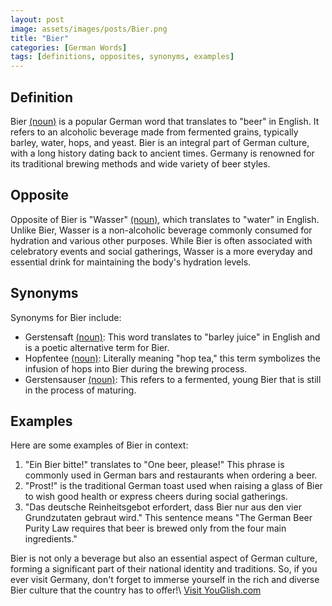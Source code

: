 ```yaml
---
layout: post
image: assets/images/posts/Bier.png
title: "Bier"
categories: [German Words]
tags: [definitions, opposites, synonyms, examples]
---
```


## Definition

Bier [(noun)](https://en.wiktionary.org/wiki/Bier) is a popular German word that translates to "beer" in English. It refers to an alcoholic beverage made from fermented grains, typically barley, water, hops, and yeast. Bier is an integral part of German culture, with a long history dating back to ancient times. Germany is renowned for its traditional brewing methods and wide variety of beer styles.

## Opposite

Opposite of Bier is "Wasser" [(noun)](https://en.wiktionary.org/wiki/Wasser), which translates to "water" in English. Unlike Bier, Wasser is a non-alcoholic beverage commonly consumed for hydration and various other purposes. While Bier is often associated with celebratory events and social gatherings, Wasser is a more everyday and essential drink for maintaining the body's hydration levels.

## Synonyms

Synonyms for Bier include:

- Gerstensaft [(noun)](https://en.wiktionary.org/wiki/Gerstensaft): This word translates to "barley juice" in English and is a poetic alternative term for Bier.
- Hopfentee [(noun)](https://en.wiktionary.org/wiki/Hopfentee): Literally meaning "hop tea," this term symbolizes the infusion of hops into Bier during the brewing process.
- Gerstensauser [(noun)](https://en.wiktionary.org/wiki/Gerstensauser): This refers to a fermented, young Bier that is still in the process of maturing.

## Examples

Here are some examples of Bier in context:

1. "Ein Bier bitte!" translates to "One beer, please!" This phrase is commonly used in German bars and restaurants when ordering a beer.
2. "Prost!" is the traditional German toast used when raising a glass of Bier to wish good health or express cheers during social gatherings.
3. "Das deutsche Reinheitsgebot erfordert, dass Bier nur aus den vier Grundzutaten gebraut wird." This sentence means "The German Beer Purity Law requires that beer is brewed only from the four main ingredients."

Bier is not only a beverage but also an essential aspect of German culture, forming a significant part of their national identity and traditions. So, if you ever visit Germany, don't forget to immerse yourself in the rich and diverse Bier culture that the country has to offer!\ <a id="yg-widget-0" class="youglish-widget" data-query="Bier" data-lang="german" data-components="8412" data-auto-start="0" data-bkg-color="theme_light" data-title="How%20to%20pronounce%20Bier%20in%20German"  rel="nofollow" href="https://youglish.com">Visit YouGlish.com</a><script async src="https://youglish.com/public/emb/widget.js" charset="utf-8"></script>